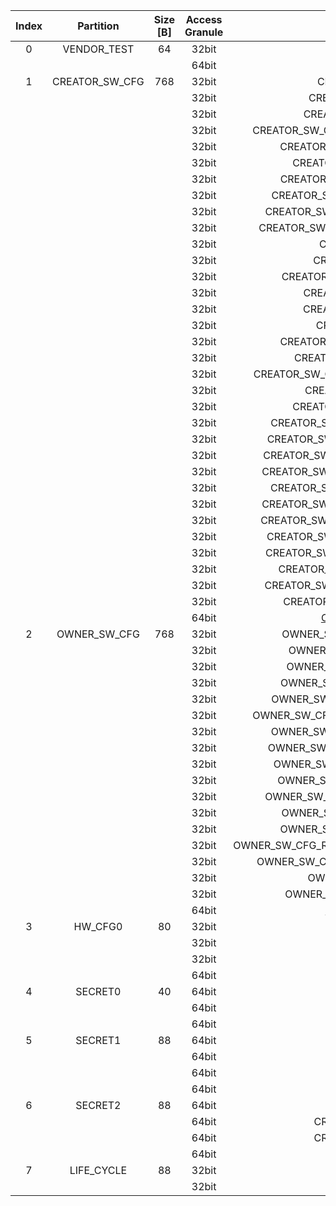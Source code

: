 <!--
DO NOT EDIT THIS FILE DIRECTLY.
It has been generated with ./util/design/gen-otp-mmap.py
-->

|  Index  |   Partition    |  Size [B]  |  Access Granule  |                         Item                          |  Byte Address  |  Size [B]  |
|:-------:|:--------------:|:----------:|:----------------:|:-----------------------------------------------------:|:--------------:|:----------:|
|    0    |  VENDOR_TEST   |     64     |      32bit       |                        SCRATCH                        |     0x000      |     56     |
|         |                |            |      64bit       |    [VENDOR_TEST_DIGEST](#Reg_vendor_test_digest_0)    |     0x038      |     8      |
|    1    | CREATOR_SW_CFG |    768     |      32bit       |                CREATOR_SW_CFG_AST_CFG                 |     0x040      |    156     |
|         |                |            |      32bit       |              CREATOR_SW_CFG_AST_INIT_EN               |     0x0DC      |     4      |
|         |                |            |      32bit       |              CREATOR_SW_CFG_ROM_EXT_SKU               |     0x0E0      |     4      |
|         |                |            |      32bit       |     CREATOR_SW_CFG_SIGVERIFY_RSA_MOD_EXP_IBEX_EN      |     0x0E4      |     4      |
|         |                |            |      32bit       |          CREATOR_SW_CFG_SIGVERIFY_RSA_KEY_EN          |     0x0E8      |     8      |
|         |                |            |      32bit       |            CREATOR_SW_CFG_SIGVERIFY_SPX_EN            |     0x0F0      |     4      |
|         |                |            |      32bit       |          CREATOR_SW_CFG_SIGVERIFY_SPX_KEY_EN          |     0x0F4      |     8      |
|         |                |            |      32bit       |         CREATOR_SW_CFG_FLASH_DATA_DEFAULT_CFG         |     0x0FC      |     4      |
|         |                |            |      32bit       |        CREATOR_SW_CFG_FLASH_INFO_BOOT_DATA_CFG        |     0x100      |     4      |
|         |                |            |      32bit       |       CREATOR_SW_CFG_FLASH_HW_INFO_CFG_OVERRIDE       |     0x104      |     4      |
|         |                |            |      32bit       |                 CREATOR_SW_CFG_RNG_EN                 |     0x108      |     4      |
|         |                |            |      32bit       |               CREATOR_SW_CFG_JITTER_EN                |     0x10C      |     4      |
|         |                |            |      32bit       |           CREATOR_SW_CFG_RET_RAM_RESET_MASK           |     0x110      |     4      |
|         |                |            |      32bit       |              CREATOR_SW_CFG_MANUF_STATE               |     0x114      |     4      |
|         |                |            |      32bit       |              CREATOR_SW_CFG_ROM_EXEC_EN               |     0x118      |     4      |
|         |                |            |      32bit       |                CREATOR_SW_CFG_CPUCTRL                 |     0x11C      |     4      |
|         |                |            |      32bit       |          CREATOR_SW_CFG_MIN_SEC_VER_ROM_EXT           |     0x120      |     4      |
|         |                |            |      32bit       |            CREATOR_SW_CFG_MIN_SEC_VER_BL0             |     0x124      |     4      |
|         |                |            |      32bit       |      CREATOR_SW_CFG_DEFAULT_BOOT_DATA_IN_PROD_EN      |     0x128      |     4      |
|         |                |            |      32bit       |              CREATOR_SW_CFG_RMA_SPIN_EN               |     0x12C      |     4      |
|         |                |            |      32bit       |            CREATOR_SW_CFG_RMA_SPIN_CYCLES             |     0x130      |     4      |
|         |                |            |      32bit       |         CREATOR_SW_CFG_RNG_REPCNT_THRESHOLDS          |     0x134      |     4      |
|         |                |            |      32bit       |         CREATOR_SW_CFG_RNG_REPCNTS_THRESHOLDS         |     0x138      |     4      |
|         |                |            |      32bit       |        CREATOR_SW_CFG_RNG_ADAPTP_HI_THRESHOLDS        |     0x13C      |     4      |
|         |                |            |      32bit       |        CREATOR_SW_CFG_RNG_ADAPTP_LO_THRESHOLDS        |     0x140      |     4      |
|         |                |            |      32bit       |         CREATOR_SW_CFG_RNG_BUCKET_THRESHOLDS          |     0x144      |     4      |
|         |                |            |      32bit       |        CREATOR_SW_CFG_RNG_MARKOV_HI_THRESHOLDS        |     0x148      |     4      |
|         |                |            |      32bit       |        CREATOR_SW_CFG_RNG_MARKOV_LO_THRESHOLDS        |     0x14C      |     4      |
|         |                |            |      32bit       |        CREATOR_SW_CFG_RNG_EXTHT_HI_THRESHOLDS         |     0x150      |     4      |
|         |                |            |      32bit       |        CREATOR_SW_CFG_RNG_EXTHT_LO_THRESHOLDS         |     0x154      |     4      |
|         |                |            |      32bit       |          CREATOR_SW_CFG_RNG_ALERT_THRESHOLD           |     0x158      |     4      |
|         |                |            |      32bit       |        CREATOR_SW_CFG_RNG_HEALTH_CONFIG_DIGEST        |     0x15C      |     4      |
|         |                |            |      32bit       |           CREATOR_SW_CFG_SRAM_KEY_RENEW_EN            |     0x160      |     4      |
|         |                |            |      64bit       | [CREATOR_SW_CFG_DIGEST](#Reg_creator_sw_cfg_digest_0) |     0x338      |     8      |
|    2    |  OWNER_SW_CFG  |    768     |      32bit       |           OWNER_SW_CFG_ROM_ERROR_REPORTING            |     0x340      |     4      |
|         |                |            |      32bit       |            OWNER_SW_CFG_ROM_BOOTSTRAP_DIS             |     0x344      |     4      |
|         |                |            |      32bit       |            OWNER_SW_CFG_ROM_ALERT_CLASS_EN            |     0x348      |     4      |
|         |                |            |      32bit       |           OWNER_SW_CFG_ROM_ALERT_ESCALATION           |     0x34C      |     4      |
|         |                |            |      32bit       |         OWNER_SW_CFG_ROM_ALERT_CLASSIFICATION         |     0x350      |    320     |
|         |                |            |      32bit       |      OWNER_SW_CFG_ROM_LOCAL_ALERT_CLASSIFICATION      |     0x490      |     64     |
|         |                |            |      32bit       |          OWNER_SW_CFG_ROM_ALERT_ACCUM_THRESH          |     0x4D0      |     16     |
|         |                |            |      32bit       |         OWNER_SW_CFG_ROM_ALERT_TIMEOUT_CYCLES         |     0x4E0      |     16     |
|         |                |            |      32bit       |          OWNER_SW_CFG_ROM_ALERT_PHASE_CYCLES          |     0x4F0      |     64     |
|         |                |            |      32bit       |          OWNER_SW_CFG_ROM_ALERT_DIGEST_PROD           |     0x530      |     4      |
|         |                |            |      32bit       |        OWNER_SW_CFG_ROM_ALERT_DIGEST_PROD_END         |     0x534      |     4      |
|         |                |            |      32bit       |           OWNER_SW_CFG_ROM_ALERT_DIGEST_DEV           |     0x538      |     4      |
|         |                |            |      32bit       |           OWNER_SW_CFG_ROM_ALERT_DIGEST_RMA           |     0x53C      |     4      |
|         |                |            |      32bit       |    OWNER_SW_CFG_ROM_WATCHDOG_BITE_THRESHOLD_CYCLES    |     0x540      |     4      |
|         |                |            |      32bit       |        OWNER_SW_CFG_ROM_KEYMGR_ROM_EXT_MEAS_EN        |     0x544      |     4      |
|         |                |            |      32bit       |               OWNER_SW_CFG_MANUF_STATE                |     0x548      |     4      |
|         |                |            |      32bit       |            OWNER_SW_CFG_ROM_RSTMGR_INFO_EN            |     0x54C      |     4      |
|         |                |            |      64bit       |   [OWNER_SW_CFG_DIGEST](#Reg_owner_sw_cfg_digest_0)   |     0x638      |     8      |
|    3    |    HW_CFG0     |     80     |      32bit       |                       DEVICE_ID                       |     0x640      |     32     |
|         |                |            |      32bit       |                      MANUF_STATE                      |     0x660      |     32     |
|         |                |            |      32bit       |                    EN_SRAM_IFETCH                     |     0x680      |     1      |
|         |                |            |      64bit       |        [HW_CFG0_DIGEST](#Reg_hw_cfg0_digest_0)        |     0x688      |     8      |
|    4    |    SECRET0     |     40     |      64bit       |                   TEST_UNLOCK_TOKEN                   |     0x690      |     16     |
|         |                |            |      64bit       |                    TEST_EXIT_TOKEN                    |     0x6A0      |     16     |
|         |                |            |      64bit       |        [SECRET0_DIGEST](#Reg_secret0_digest_0)        |     0x6B0      |     8      |
|    5    |    SECRET1     |     88     |      64bit       |                  FLASH_ADDR_KEY_SEED                  |     0x6B8      |     32     |
|         |                |            |      64bit       |                  FLASH_DATA_KEY_SEED                  |     0x6D8      |     32     |
|         |                |            |      64bit       |                  SRAM_DATA_KEY_SEED                   |     0x6F8      |     16     |
|         |                |            |      64bit       |        [SECRET1_DIGEST](#Reg_secret1_digest_0)        |     0x708      |     8      |
|    6    |    SECRET2     |     88     |      64bit       |                       RMA_TOKEN                       |     0x710      |     16     |
|         |                |            |      64bit       |                CREATOR_ROOT_KEY_SHARE0                |     0x720      |     32     |
|         |                |            |      64bit       |                CREATOR_ROOT_KEY_SHARE1                |     0x740      |     32     |
|         |                |            |      64bit       |        [SECRET2_DIGEST](#Reg_secret2_digest_0)        |     0x760      |     8      |
|    7    |   LIFE_CYCLE   |     88     |      32bit       |                   LC_TRANSITION_CNT                   |     0x768      |     48     |
|         |                |            |      32bit       |                       LC_STATE                        |     0x798      |     40     |
